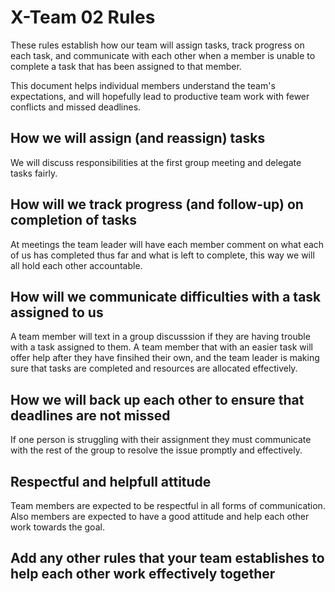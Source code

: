 # X-Team 02 Rules

These rules establish how our team will assign tasks,
track progress on each task, and communicate with each other 
when a member is unable to complete a task that has been assigned to that member.

This document helps individual members understand the team's expectations,
and will hopefully lead to productive team work with fewer conflicts
and missed deadlines.

## How we will assign (and reassign) tasks
We will discuss responsibilities at the first group meeting and delegate tasks fairly.


## How will we track progress (and follow-up) on completion of tasks
At meetings the team leader will have each member comment on what each of us has 
completed thus far and what is left to complete, this way we will all hold each other accountable. 

## How will we communicate difficulties with a task assigned to us
A team member will text in a group discusssion if they are having trouble with a task assigned to them. A team member that with an easier task will offer help after they have finsihed their own, and the team leader is making sure that tasks are completed and resources are allocated effectively.


## How we will back up each other to ensure that deadlines are not missed
If one person is struggling with their assignment they must communicate with the rest
of the group to resolve the issue promptly and effectively.

## Respectful and helpfull attitude
Team members are expected to be respectful in all forms of communication. 
Also members are expected to have a good attitude and help each other work towards the goal. 

## Add any other rules that your team establishes to help each other work effectively together



